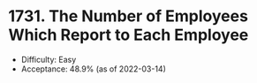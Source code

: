 # 1731. The Number of Employees Which Report to Each Employee
- Difficulty: Easy
- Acceptance: 48.9% (as of 2022-03-14)

